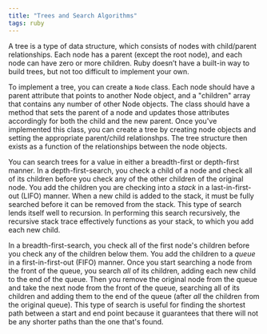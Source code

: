 ```yaml
---
title: "Trees and Search Algorithms"
tags: ruby
---
```


A tree is a type of data structure, which consists of nodes with child/parent relationships. Each node has a parent (except the root node), and each node can have zero or more children. Ruby doesn’t have a built-in way to build trees, but not too difficult to implement your own.

To implement a tree, you can create a `Node` class. Each node should have a parent attribute that points to another Node object, and a "children" array that contains any number of other Node objects. The class should have a method that sets the parent of a node and updates those attributes accordingly for both the child and the new parent. Once you've implemented this class, you can create a tree by creating node objects and setting the appropriate parent/child relationshps. The tree structure then exists as a function of the relationships between the node objects.

You can search trees for a value in either a breadth-first or depth-first manner. In a depth-first-search, you check a child of a node and check all of its children before you check any of the other children of the original node. You add the children you are checking into a <em>stack</em> in a last-in-first-out (LIFO) manner. When a new child is added to the stack, it must be fully searched before it can be removed from the stack. This type of search lends itself well to recursion. In performing this search recursively, the recursive stack trace effectively functions as your stack, to which you add each new child.

In a breadth-first-search, you check all of the first node's children before you check any of the children below them. You add the children to a <em>queue</em> in a first-in-first-out (FIFO) manner. Once you start searching a node from the front of the queue, you search <em>all</em> of its children, adding each new child to the end of the queue. Then you remove the original node from the queue and take the next node from the front of the queue, searching all of its children and adding them to the end of the queue (after <em>all</em> the children from the original queue). This type of search is useful for finding the shortest path between a start and end point because it guarantees that there will not be any shorter paths than the one that's found.